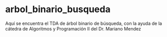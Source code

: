 # arbol_binario_busqueda
Aquí se encuentra el TDA de árbol binario de búsqueda, con la ayuda de la cátedra de Algoritmos y Programación II del Dr. Mariano Mendez
